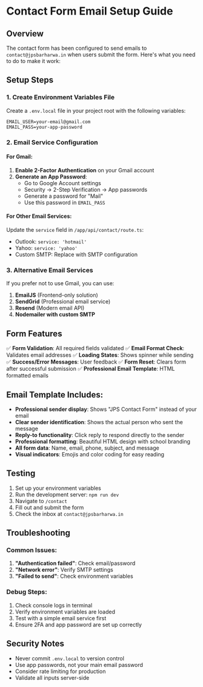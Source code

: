 # Contact Form Email Setup Guide

## Overview
The contact form has been configured to send emails to `contact@jpsbarharwa.in` when users submit the form. Here's what you need to do to make it work:

## Setup Steps

### 1. Create Environment Variables File
Create a `.env.local` file in your project root with the following variables:

```env
EMAIL_USER=your-email@gmail.com
EMAIL_PASS=your-app-password
```

### 2. Email Service Configuration

#### For Gmail:
1. **Enable 2-Factor Authentication** on your Gmail account
2. **Generate an App Password**:
   - Go to Google Account settings
   - Security → 2-Step Verification → App passwords
   - Generate a password for "Mail"
   - Use this password in `EMAIL_PASS`

#### For Other Email Services:
Update the `service` field in `/app/api/contact/route.ts`:
- Outlook: `service: 'hotmail'`
- Yahoo: `service: 'yahoo'`
- Custom SMTP: Replace with SMTP configuration

### 3. Alternative Email Services

If you prefer not to use Gmail, you can use:

1. **EmailJS** (Frontend-only solution)
2. **SendGrid** (Professional email service)
3. **Resend** (Modern email API)
4. **Nodemailer with custom SMTP**

## Form Features

✅ **Form Validation**: All required fields validated
✅ **Email Format Check**: Validates email addresses
✅ **Loading States**: Shows spinner while sending
✅ **Success/Error Messages**: User feedback
✅ **Form Reset**: Clears form after successful submission
✅ **Professional Email Template**: HTML formatted emails

## Email Template Includes:
- **Professional sender display**: Shows "JPS Contact Form" instead of your email
- **Clear sender identification**: Shows the actual person who sent the message
- **Reply-to functionality**: Click reply to respond directly to the sender
- **Professional formatting**: Beautiful HTML design with school branding
- **All form data**: Name, email, phone, subject, and message
- **Visual indicators**: Emojis and color coding for easy reading

## Testing

1. Set up your environment variables
2. Run the development server: `npm run dev`
3. Navigate to `/contact`
4. Fill out and submit the form
5. Check the inbox at `contact@jpsbarharwa.in`

## Troubleshooting

### Common Issues:
1. **"Authentication failed"**: Check email/password
2. **"Network error"**: Verify SMTP settings
3. **"Failed to send"**: Check environment variables

### Debug Steps:
1. Check console logs in terminal
2. Verify environment variables are loaded
3. Test with a simple email service first
4. Ensure 2FA and app password are set up correctly

## Security Notes
- Never commit `.env.local` to version control
- Use app passwords, not your main email password
- Consider rate limiting for production
- Validate all inputs server-side
